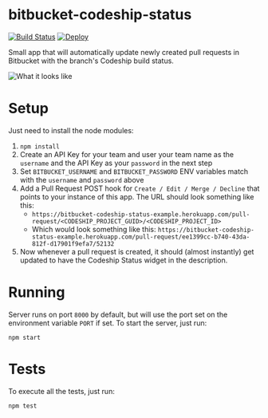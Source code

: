 bitbucket-codeship-status
=========================
[![Build Status](https://travis-ci.org/chesleybrown/bitbucket-codeship-status.svg?branch=master)](https://travis-ci.org/chesleybrown/bitbucket-codeship-status)
[![Deploy](https://www.herokucdn.com/deploy/button.png)](https://heroku.com/deploy)

Small app that will automatically update newly created pull requests in Bitbucket with the branch's Codeship build status.

![What it looks like](https://raw.githubusercontent.com/chesleybrown/bitbucket-codeship-status/master/screenshot.png)

# Setup

Just need to install the node modules:

1. `npm install`
1. Create an API Key for your team and user your team name as the `username` and the API Key as your `password` in the next step
1. Set `BITBUCKET_USERNAME` and `BITBUCKET_PASSWORD` ENV variables match with the `username` and `password` above
1. Add a Pull Request POST hook for `Create / Edit / Merge / Decline` that points to your instance of this app. The URL should look something like this:
	- `https://bitbucket-codeship-status-example.herokuapp.com/pull-request/<CODESHIP_PROJECT_GUID>/<CODESHIP_PROJECT_ID>`
	- Which would look something like this: `https://bitbucket-codeship-status-example.herokuapp.com/pull-request/ee1399cc-b740-43da-812f-d17901f9efa7/52132`
1. Now whenever a pull request is created, it should (almost instantly) get updated to have the Codeship Status widget in the description.

# Running

Server runs on port `8000` by default, but will use the port set
on the environment variable `PORT` if set.
To start the server, just run:

```
npm start
```

# Tests

To execute all the tests, just run:

```
npm test
```
